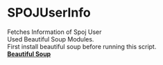 # SPOJUserInfo
Fetches Information of Spoj User <br>
Used Beautiful Soup Modules.<br>
First install beautiful soup before running this script.<br><b>
<a href="http://www.crummy.com/software/BeautifulSoup/bs4/doc/">Beautiful Soup</a></b><br>
